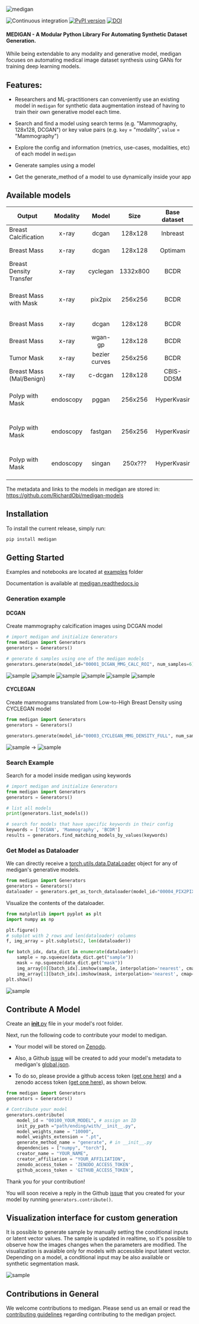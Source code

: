 <!-- # MEDIGAN -->
<!-- ![medigan](medigan_logo_1.png) -->
![medigan](docs/source/_static/medigan_logo.png)

![Continuous integration](https://github.com/RichardObi/medigan/actions/workflows/python-ci.yml/badge.svg)
[![PyPI version](https://badge.fury.io/py/medigan.svg)](https://badge.fury.io/py/medigan)
[![DOI](https://zenodo.org/badge/DOI/10.5281/zenodo.6327625.svg)](https://doi.org/10.5281/zenodo.6327625)

#### MEDIGAN - A Modular Python Library For Automating Synthetic Dataset Generation.

While being extendable to any modality and generative model, medigan focuses on automating medical image dataset synthesis using GANs for training deep learning models.

## Features:

- Researchers and ML-practitioners can conveniently use an existing model in `medigan` for synthetic data augmentation instead of having to train their own generative model each time.

- Search and find a model using search terms (e.g. "Mammography, 128x128, DCGAN") or key value pairs (e.g. `key` = "modality", `value` = "Mammography")

- Explore the config and information (metrics, use-cases, modalities, etc) of each model in `medigan`

- Generate samples using a model

- Get the generate_method of a model to use dynamically inside your app

## Available models

| Output                       | Modality |     Model     |   Size   | Base dataset | Sample  |  ID   |
|-----------------------------|:--------:|:-------------:|:--------:|:------------:|:------:|:------:|
| Breast Calcification        |   x-ray  |     dcgan     |  128x128 |   Inbreast   |  ![sample](docs/source/_static/samples/00001.png) | <sub> 00001_DCGAN_MMG_CALC_ROI </sub>  | 
| Breast Mass                 |   x-ray  |     dcgan     |  128x128 |    Optimam   |  ![sample](docs/source/_static/samples/00002.png) | <sub> 00002_DCGAN_MMG_MASS_ROI </sub>         |
| Breast Density Transfer     |   x-ray  |    cyclegan   | 1332x800 |     BCDR     |  ![sample](docs/source/_static/samples/00003.png) | <sub> 00003_CYCLEGAN_MMG_DENSITY_FULL </sub>  |
| Breast Mass with Mask       |   x-ray  |    pix2pix    |  256x256 |     BCDR     |  ![sample](docs/source/_static/samples/00004.png) ![sample](docs/source/_static/samples/00004_mask.png) | <sub> 00004_PIX2PIX_MASKTOMASS_BREAST_MG_SYNTHESIS </sub> |
| Breast Mass                 |   x-ray  |     dcgan     |  128x128 |     BCDR     |  ![sample](docs/source/_static/samples/00005.png) | <sub> 00005_DCGAN_MMG_MASS_ROI </sub>         | 
| Breast Mass                 |   x-ray  |    wgan-gp    |  128x128 |     BCDR     |  ![sample](docs/source/_static/samples/00006.png) | <sub> 00006_WGANGP_MMG_MASS_ROI </sub>        | 
| Tumor Mask                  |   x-ray  |    bezier curves    |  256x256 |     BCDR     |  ![sample](docs/source/_static/samples/00007.png) | <sub> 00007_BEZIERCURVE_TUMOUR_MASK </sub>        | 
| Breast Mass (Mal/Benign)    |   x-ray  |    c-dcgan     |  128x128 |     CBIS-DDSM     |  ![sample](docs/source/_static/samples/00008.png) | <sub> 00008_C-DCGAN_MMG_MASSES </sub>        | 
| Polyp with Mask             |   endoscopy  |    pggan   |  256x256 |     HyperKvasir     |  ![sample](docs/source/_static/samples/00009.png)![sample](docs/source/_static/samples/00009_mask.png) | <sub> 00009_PGGAN_POLYP_PATCHES_W_MASKS </sub>        | 
| Polyp with Mask             |   endoscopy  |    fastgan |  256x256 |     HyperKvasir     |  ![sample](docs/source/_static/samples/00010.png)![sample](docs/source/_static/samples/00010_mask.png) | <sub> 00010_FASTGAN_POLYP_PATCHES_W_MASKS </sub>      | 
| Polyp with Mask             |   endoscopy  |    singan |  250x??? |     HyperKvasir     |  ![sample](docs/source/_static/samples/00011.png)![sample](docs/source/_static/samples/00011_mask.png) | <sub> 00011_SINGAN_POLYP_PATCHES_W_MASKS </sub>      | 

[comment]: <> (| Spine Bone Cement Injection |    CT    |    biceps     |  128x128 |     VerSe    | <sub> to be announced </sub>                  |        |)

The metadata and links to the models in medigan are stored in: https://github.com/RichardObi/medigan-models

## Installation
To install the current release, simply run:
```python
pip install medigan
```

## Getting Started
Examples and notebooks are located at [examples](examples) folder

Documentation is available at [medigan.readthedocs.io](https://medigan.readthedocs.io/en/latest/)


### Generation example
#### DCGAN 
Create mammography calcification images using DCGAN model
```python
# import medigan and initialize Generators
from medigan import Generators
generators = Generators()

# generate 6 samples using one of the medigan models
generators.generate(model_id="00001_DCGAN_MMG_CALC_ROI", num_samples=6)
```
![sample](docs/source/_static/samples/dcgan/gan_sample_1.png)
![sample](docs/source/_static/samples/dcgan/gan_sample_2.png)
![sample](docs/source/_static/samples/dcgan/gan_sample_3.png)
![sample](docs/source/_static/samples/dcgan/gan_sample_4.png)
![sample](docs/source/_static/samples/dcgan/3.png)
![sample](docs/source/_static/samples/dcgan/gan_sample_5.png)


#### CYCLEGAN 
Create mammograms translated from Low-to-High Breast Density using CYCLEGAN model
```python
from medigan import Generators
generators = Generators()

generators.generate(model_id="00003_CYCLEGAN_MMG_DENSITY_FULL", num_samples=1)
```
![sample](docs/source/_static/samples/cyclegan/sample_image_5_low.png)
&rarr;
![sample](docs/source/_static/samples/cyclegan/sample_image_5_high.png)


### Search Example
Search for a model inside medigan using keywords
```python
# import medigan and initialize Generators
from medigan import Generators
generators = Generators()

# list all models
print(generators.list_models())

# search for models that have specific keywords in their config
keywords = ['DCGAN', 'Mammography', 'BCDR']
results = generators.find_matching_models_by_values(keywords)
```

### Get Model as Dataloader 
We can directly receive a [torch.utils.data.DataLoader](https://pytorch.org/docs/stable/data.html#torch.utils.data.DataLoader) object for any of medigan's generative models.
```python
from medigan import Generators
generators = Generators()
dataloader = generators.get_as_torch_dataloader(model_id="00004_PIX2PIX_MASKTOMASS_BREAST_MG_SYNTHESIS", num_samples=3)
```

Visualize the contents of the dataloader.
```python
from matplotlib import pyplot as plt
import numpy as np

plt.figure()
# subplot with 2 rows and len(dataloader) columns
f, img_array = plt.subplots(2, len(dataloader)) 

for batch_idx, data_dict in enumerate(dataloader):
    sample = np.squeeze(data_dict.get("sample"))
    mask = np.squeeze(data_dict.get("mask"))
    img_array[0][batch_idx].imshow(sample, interpolation='nearest', cmap='gray')
    img_array[1][batch_idx].imshow(mask, interpolation='nearest', cmap='gray')
plt.show()
```
![sample](docs/source/_static/samples/gan_sample_00004_dataloader.png)

## Contribute A Model

Create an [__init__.py](templates/examples/__init__.py) file in your model's root folder. 

Next, run the following code to contribute your model to medigan.

- Your model will be stored on [Zenodo](https://zenodo.org/). 

- Also, a Github [issue](https://github.com/RichardObi/medigan/issues) will be created to add your model's metadata to medigan's [global.json](https://github.com/RichardObi/medigan/blob/main/config/global.json).

- To do so, please provide a github access token ([get one here](https://github.com/settings/tokens)) and a zenodo access token ([get one here](https://zenodo.org/account/settings/applications/tokens/new/)), as shown below.

```python
from medigan import Generators
generators = Generators()

# Contribute your model
generators.contribute(
    model_id = "00100_YOUR_MODEL", # assign an ID
    init_py_path ="path/ending/with/__init__.py",
    model_weights_name = "10000",
    model_weights_extension = ".pt",
    generate_method_name = "generate", # in __init__.py
    dependencies = ["numpy", "torch"], 
    creator_name = "YOUR_NAME",
    creator_affiliation = "YOUR_AFFILIATION",
    zenodo_access_token = 'ZENODO_ACCESS_TOKEN',
    github_access_token = 'GITHUB_ACCESS_TOKEN',
```
Thank you for your contribution! 

You will soon receive a reply in the Github [issue](https://github.com/RichardObi/medigan/issues) that you created for your model by running ```generators.contribute()```.

## Visualization interface for custom generation
It is possible to generate sample by manually setting the conditional inputs or latent vector values. The sample is updated in realtime, so it's possible to observe how the images changes when the parameters are modified. The visualization is avaialble only for models with accessible input latent vector. Depending on a model, a conditional input may be also available or synthetic segmentation mask.

![sample](docs/source/_static/interface.png)


## Contributions in General
We welcome contributions to medigan. Please send us an email or read the [contributing guidelines](CONTRIBUTING.md) regarding contributing to the medigan project.